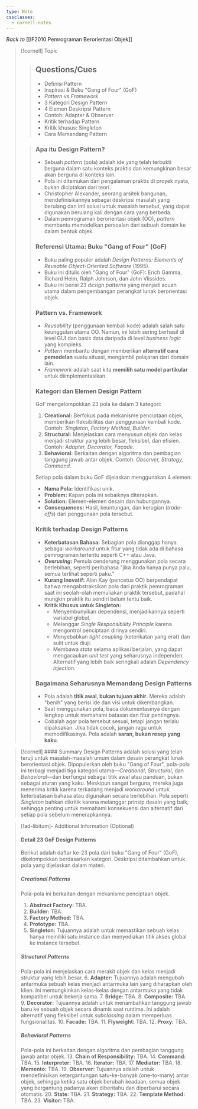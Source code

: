 ```yaml
---
type: Note
cssclasses:
  - cornell-notes
---
```

_Back to_ [[IF2010 Pemrograman Berorientasi Objek]]
> [!cornell] Topic
> > ## Questions/Cues
> > - Definisi Pattern
> > - Inspirasi & Buku "Gang of Four" (GoF)
> > - _Pattern_ vs _Framework_
> > - 3 Kategori Design Pattern
> > - 4 Elemen Deskripsi Pattern
> > - Contoh: Adapter & Observer
> > - Kritik terhadap Pattern
> > - Kritik khusus: Singleton
> > - Cara Memandang Pattern
> >
>
> > ### Apa itu Design Pattern?
> > - Sebuah _pattern_ (pola) adalah ide yang telah terbukti berguna dalam satu konteks praktis dan kemungkinan besar akan berguna di konteks lain.
> > - Pola ini ditemukan dari pengalaman praktis di proyek nyata, bukan diciptakan dari teori.
> > - Christopher Alexander, seorang arsitek bangunan, mendefinisikannya sebagai deskripsi masalah yang berulang dan inti solusi untuk masalah tersebut, yang dapat digunakan berulang kali dengan cara yang berbeda.
> > - Dalam pemrograman berorientasi objek (OO), _pattern_ membantu memodelkan persoalan dari sebuah domain ke dalam bentuk objek.
> > 
> > ### Referensi Utama: Buku "Gang of Four" (GoF)
> > - Buku paling populer adalah _Design Patterns: Elements of Reusable Object-Oriented Software_ (1995).
> > - Buku ini ditulis oleh "Gang of Four" (GoF): Erich Gamma, Richard Helm, Ralph Johnson, dan John Vlissides.
> > - Buku ini berisi 23 _design patterns_ yang menjadi acuan utama dalam pengembangan perangkat lunak berorientasi objek.
> > 
> >### Pattern vs. Framework 
> >- _Reusability_ (penggunaan kembali kode) adalah salah satu keunggulan utama OO. Namun, ini lebih sering berhasil di level GUI dan basis data daripada di level _business logic_ yang kompleks.
> >- _Pattern_ membantu dengan memberikan **alternatif cara pemodelan** suatu situasi, mengambil pelajaran dari domain lain.
> >- _Framework_ adalah saat kita **memilih satu model partikular** untuk diimplementasikan.
> >
> > ### Kategori dan Elemen Design Pattern
> > GoF mengelompokkan 23 pola ke dalam 3 kategori:
> > 1. **Creational:** Berfokus pada mekanisme penciptaan objek, memberikan fleksibilitas dan penggunaan kembali kode. Contoh: _Singleton, Factory Method, Builder_.
> > 2. **Structural:** Menjelaskan cara menyusun objek dan kelas menjadi struktur yang lebih besar, fleksibel, dan efisien. Contoh: _Adapter, Decorator, Façade_.
> > 3. **Behavioral:** Berkaitan dengan algoritma dan pembagian tanggung jawab antar objek. Contoh: _Observer, Strategy, Command_.
> > 
> >  Setiap pola dalam buku GoF dijelaskan menggunakan 4 elemen:
> >  - **Nama Pola:** Identifikasi unik.
> >  - **Problem:** Kapan pola ini sebaiknya diterapkan.
> >  - **Solution:** Elemen-elemen desain dan hubungannya.
> >  - **Consequences:** Hasil, keuntungan, dan kerugian (_trade-offs_) dari penggunaan pola tersebut.
> >
> > ### Kritik terhadap Design Patterns
> > - **Keterbatasan Bahasa:** Sebagian pola dianggap hanya sebagai _workaround_ untuk fitur yang tidak ada di bahasa pemrograman tertentu seperti C++ atau Java.
> > - _**Overusing:**_ Pemula cenderung menggunakan pola secara berlebihan, seperti peribahasa "jika Anda hanya punya palu, semua terlihat seperti paku."
> > - **Kurang Inovatif:** Alan Kay (pencetus OO) berpendapat bahwa mengabstraksikan pola dari praktik pemrograman saat ini seolah-olah memuliakan praktik tersebut, padahal mungkin praktik itu sendiri belum tentu baik.
> > - **Kritik Khusus untuk Singleton:**
> > 	- Menyembunyikan dependensi, menjadikannya seperti variabel global.
> > 	- Melanggar _Single Responsibility Principle_ karena mengontrol penciptaan dirinya sendiri.
> > 	- Menyebabkan _tight coupling_ (keterikatan yang erat) dan sulit untuk diuji.
> > 	- Membawa _state_ selama aplikasi berjalan, yang dapat mengacaukan _unit test_ yang seharusnya independen. Alternatif yang lebih baik seringkali adalah _Dependency Injection_.
> > 
> > ### Bagaimana Seharusnya Memandang Design Patterns
> > - Pola adalah **titik awal, bukan tujuan akhir**. Mereka adalah "benih" yang berisi ide dan visi untuk dikembangkan.
> > - Saat menggunakan pola, baca dokumentasinya dengan lengkap untuk memahami batasan dan fitur pentingnya.
> > - Cobalah agar pola tersebut sesuai, tetapi jangan terlalu dipaksakan. Jika tidak cocok, jangan ragu untuk memodifikasinya. Pola adalah **saran, bukan resep yang kaku**.

> [!cornell] #### Summary
> Design Patterns adalah solusi yang telah teruji untuk masalah-masalah umum dalam desain perangkat lunak berorientasi objek. Dipopulerkan oleh buku "Gang of Four", pola-pola ini terbagi menjadi tiga kategori utama—_Creational_, _Structural_, dan _Behavioral_—dan berfungsi sebagai titik awal atau panduan, bukan sebagai aturan yang kaku. Meskipun sangat berguna, mereka juga menerima kritik karena terkadang menjadi _workaround_ untuk keterbatasan bahasa atau digunakan secara berlebihan. Pola seperti _Singleton_ bahkan dikritik karena melanggar prinsip desain yang baik, sehingga penting untuk memahami konsekuensi dan alternatif dari setiap pola sebelum menerapkannya.

> [!ad-libitum]- Additional Information (Optional)
> #### Detail 23 GoF Design Patterns
> Berikut adalah daftar ke-23 pola dari buku "Gang of Four" (GoF), dikelompokkan berdasarkan kategori. Deskripsi ditambahkan untuk pola yang dijelaskan dalam materi.
> ##### Creational Patterns
> Pola-pola ini berkaitan dengan mekanisme penciptaan objek.
> 1. **Abstract Factory:** TBA.
> 2. **Builder:** TBA.
> 3. **Factory Method:** TBA.
> 4. **Prototype:** TBA.
> 5. **Singleton:** Tujuannya adalah untuk memastikan sebuah kelas hanya memiliki satu instance dan menyediakan titik akses global ke instance tersebut.
> 
> ##### **Structural Patterns**
> Pola-pola ini menjelaskan cara merakit objek dan kelas menjadi struktur yang lebih besar.
> 6. **Adapter:** Tujuannya adalah mengubah antarmuka sebuah kelas menjadi antarmuka lain yang diharapkan oleh klien. Ini memungkinkan kelas-kelas dengan antarmuka yang tidak kompatibel untuk bekerja sama. 
> 7. **Bridge:** TBA. 
> 8. **Composite:** TBA. 
> 9. **Decorator:** Tujuannya adalah untuk menambahkan tanggung jawab baru ke sebuah objek secara dinamis saat runtime. Ini adalah alternatif yang fleksibel untuk _subclassing_ dalam memperluas fungsionalitas. 
> 10. **Facade:** TBA. 
> 11. **Flyweight:** TBA. 
> 12. **Proxy:** TBA.
> 
> ##### **Behavioral Patterns**
> Pola-pola ini berkaitan dengan algoritma dan pembagian tanggung jawab antar objek. 
> 13. **Chain of Responsibility:** TBA. 
> 14. **Command:** TBA. 
> 15. **Interpreter:** TBA. 
> 16. **Iterator:** TBA.
> 17. **Mediator:** TBA. 
> 18. **Memento:** TBA. 
> 19. **Observer:** Tujuannya adalah untuk mendefinisikan ketergantungan satu-ke-banyak (one-to-many) antar objek, sehingga ketika satu objek berubah keadaan, semua objek yang bergantung padanya akan diberitahu dan diperbarui secara otomatis. 
> 20. **State:** TBA.
> 21. **Strategy:** TBA. 
> 22. **Template Method:** TBA. 
> 23. **Visitor:** TBA.
